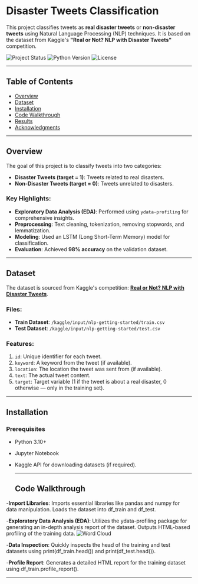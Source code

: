 # Disaster Tweets Classification

This project classifies tweets as **real disaster tweets** or **non-disaster tweets** using Natural Language Processing (NLP) techniques. It is based on the dataset from Kaggle's **"Real or Not? NLP with Disaster Tweets"** competition.

![Project Status](https://img.shields.io/badge/Status-Completed-success.svg)
![Python Version](https://img.shields.io/badge/Python-3.10%2B-blue.svg)
![License](https://img.shields.io/badge/License-MIT-green.svg)

---

## Table of Contents

- [Overview](#overview)
- [Dataset](#dataset)
- [Installation](#installation)
- [Code Walkthrough](#code-walkthrough)
- [Results](#results)
- [Acknowledgments](#acknowledgments)

---

## Overview

The goal of this project is to classify tweets into two categories:
- **Disaster Tweets (target = 1)**: Tweets related to real disasters.
- **Non-Disaster Tweets (target = 0)**: Tweets unrelated to disasters.

### Key Highlights:
- **Exploratory Data Analysis (EDA)**: Performed using `ydata-profiling` for comprehensive insights.
- **Preprocessing**: Text cleaning, tokenization, removing stopwords, and lemmatization.
- **Modeling**: Used an LSTM (Long Short-Term Memory) model for classification.
- **Evaluation**: Achieved **98% accuracy** on the validation dataset.

---

## Dataset

The dataset is sourced from Kaggle's competition: **[Real or Not? NLP with Disaster Tweets](https://www.kaggle.com/competitions/nlp-getting-started)**.

### Files:
- **Train Dataset**: `/kaggle/input/nlp-getting-started/train.csv`
- **Test Dataset**: `/kaggle/input/nlp-getting-started/test.csv`

### Features:
1. `id`: Unique identifier for each tweet.
2. `keyword`: A keyword from the tweet (if available).
3. `location`: The location the tweet was sent from (if available).
4. `text`: The actual tweet content.
5. `target`: Target variable (1 if the tweet is about a real disaster, 0 otherwise — only in the training set).

---


## Installation

### Prerequisites

- Python 3.10+
- Jupyter Notebook
- Kaggle API for downloading datasets (if required).

  ---
  ## Code Walkthrough

-**Import Libraries**:
Imports essential libraries like pandas and numpy for data manipulation.
Loads the dataset into df_train and df_test.

-**Exploratory Data Analysis (EDA)**:
Utilizes the ydata-profiling package for generating an in-depth analysis report of the dataset.
Outputs HTML-based profiling of the training data.
![Word Cloud](images/er_diagram.png)

-**Data Inspection**:
Quickly inspects the head of the training and test datasets using print(df_train.head()) and print(df_test.head()).

-**Profile Report**:
Generates a detailed HTML report for the training dataset using df_train.profile_report().

---

